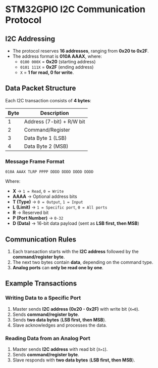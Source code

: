 # STM32GPIO I2C Communication Protocol

## I2C Addressing
- The protocol reserves **16 addresses**, ranging from **0x20 to 0x2F**.
- The address format is **010A AAAX**, where:
  - `0100 000X` = **0x20** (starting address)
  - `0101 111X` = **0x2F** (ending address)
  - `X` = **1 for read, 0 for write**.

## Data Packet Structure
Each I2C transaction consists of **4 bytes**:

| Byte | Description |
|------|-------------|
| 1    | Address (7-bit) + R/W bit |
| 2    | Command/Register |
| 3    | Data Byte 1 (LSB) |
| 4    | Data Byte 2 (MSB) |

### Message Frame Format
```
010A AAAX TLRP PPPP DDDD DDDD DDDD DDDD
```
Where:
- **X** → `1 = Read`, `0 = Write`
- **AAAA** → Optional address bits
- **T (Type)** → `0 = Output`, `1 = Input`
- **L (Limit)** → `1 = Specific port`, `0 = All ports`
- **R** → Reserved bit
- **P (Port Number)** → `0-32`
- **D (Data)** → 16-bit data payload (sent as **LSB first, then MSB**)

## Communication Rules
1. Each transaction starts with the **I2C address** followed by the **command/register byte**.
2. The next two bytes contain **data**, depending on the command type.
3. **Analog ports** can **only be read one by one**.

## Example Transactions
### Writing Data to a Specific Port
1. Master sends **I2C address (0x20 - 0x2F)** with write bit (`X=0`).
2. Sends **command/register byte**.
3. Sends **two data bytes** (**LSB first, then MSB**).
4. Slave acknowledges and processes the data.

### Reading Data from an Analog Port
1. Master sends **I2C address** with read bit (`X=1`).
2. Sends **command/register byte**.
3. Slave responds with **two data bytes** (**LSB first, then MSB**).